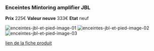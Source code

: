 ### Enceintes Mintoring amplifier JBL
**Prix** 225€
**Valeur neuve** 333€
**Etat** neuf

![enceintes-jbl-et-pied-image-01](https://github.com/kigiri/annonces/raw/master/src/enceintes-jbl-et-pied/01.jpg)
![enceintes-jbl-et-pied-image-02](https://github.com/kigiri/annonces/raw/master/src/enceintes-jbl-et-pied/02.jpg)
![enceintes-jbl-et-pied-image-03](https://github.com/kigiri/annonces/raw/master/src/enceintes-jbl-et-pied/03.jpg)

[lien de la fiche produit]()
